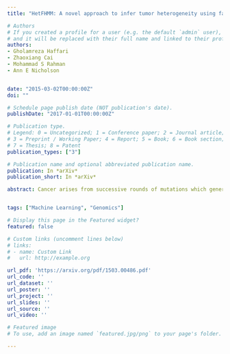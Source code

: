 ```yaml
---
title: "HetFHMM: A novel approach to infer tumor heterogeneity using factorial Hidden Markov model"

# Authors
# If you created a profile for a user (e.g. the default `admin` user), write the username (folder name) here 
# and it will be replaced with their full name and linked to their profile.
authors:
- Gholamreza Haffari
- Zhaoxiang Cai
- Mohammad S Rahman
- Ann E Nicholson


date: "2015-03-02T00:00:00Z"
doi: ""

# Schedule page publish date (NOT publication's date).
publishDate: "2017-01-01T00:00:00Z"

# Publication type.
# Legend: 0 = Uncategorized; 1 = Conference paper; 2 = Journal article;
# 3 = Preprint / Working Paper; 4 = Report; 5 = Book; 6 = Book section;
# 7 = Thesis; 8 = Patent
publication_types: ["3"]

# Publication name and optional abbreviated publication name.
publication: In *arXiv*
publication_short: In *arXiv*

abstract: Cancer arises from successive rounds of mutations which generate tumor cells with different genomic variation i.e. clones. For drug responsiveness and therapeutics, it is necessary to identify the clones in tumor sample accurately. Many methods are developed to infer tumor heterogeneity by either computing cellular prevalence and tumor phylogeny or predicting genotype of mutations. All methods suffer some problems e.g. inaccurate computation of clonal frequencies, discarding clone specific genotypes etc. In the paper, we propose a method, called- HetFHMM to infer tumor heterogeneity by predicting clone specific genotypes and cellular prevalence. To infer clone specific genotype, we consider the presence of multiple mutations at any genomic location. We also tested our model on different simulated data. The results shows that HetFHMM outperforms recent methods which infer tumor heterogeneity. Therefore, HetFHMM is a novel approach in tumor heterogeneity research area.


tags: ["Machine Learning", "Genomics"]

# Display this page in the Featured widget?
featured: false

# Custom links (uncomment lines below)
# links:
# - name: Custom Link
#   url: http://example.org

url_pdf: 'https://arxiv.org/pdf/1503.00486.pdf'
url_code: ''
url_dataset: ''
url_poster: ''
url_project: ''
url_slides: ''
url_source: ''
url_video: ''

# Featured image
# To use, add an image named `featured.jpg/png` to your page's folder. 

---
```


